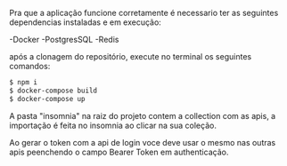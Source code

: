 Pra que a aplicação funcione corretamente é necessario ter 
as seguintes dependencias instaladas e em execução:

-Docker
-PostgresSQL
-Redis

após a clonagem do repositório, execute no terminal os seguintes comandos:

```bash
$ npm i
$ docker-compose build
$ docker-compose up
```

A pasta "insomnia" na raiz do projeto contem a collection com as 
apis, a importação é feita no insomnia ao clicar na sua coleção.

Ao gerar o token com a api de login voce deve usar o mesmo nas outras apis
peenchendo o campo Bearer Token em authenticação.
